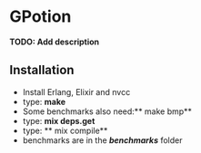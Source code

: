 # GPotion

**TODO: Add description**

## Installation

* Install Erlang, Elixir and nvcc
* type: **make**
* Some benchmarks also need:** make bmp**
* type: **mix deps.get**
* type: ** mix compile**
* benchmarks are in the ***benchmarks*** folder
```


